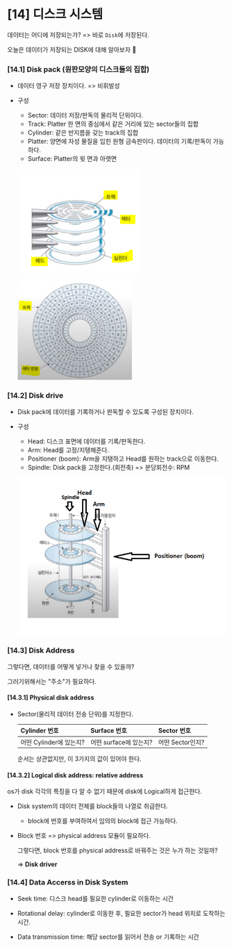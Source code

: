 # [14] 디스크 시스템

데이터는 어디에 저장되는가? => 바로 `Disk`에 저장된다.

오늘은 데이터가 저장되는 DISK에 대해 알아보자 🤗

### [14.1] Disk pack (원판모양의 디스크들의 집합)

- 데이터 영구 저장 장치이다. => 비휘발성

- 구성

  - Sector: 데이터 저장/판독의 물리적 단위이다.
  - Track: Platter 한 면의 중심에서 같은 거리에 있는 sector들의 집합
  - Cylinder: 같은 반지름을 갖는 track의 집합
  - Platter: 양면에 자성 물질을 입힌 원형 금속판이다. 데이터의 기록/판독이 가능하다.
  - Surface: Platter의 윗 면과 아랫면

  ![disk pack](img/disk%20pack.PNG)

  ![disk](img/disk.PNG)



### [14.2] Disk drive

- Disk pack에 데이터를 기록하거나 판독할 수 있도록 구성된 장치이다.

- 구성

  - Head: 디스크 표면에 데이터를 기록/판독한다.
  - Arm: Head를 고정/지탱해준다.
  - Positioner (boom): Arm을 지탱하고 Head를 원하는 track으로 이동한다.
  - Spindle: Disk pack을 고정한다.(회전축) => 분당회전수: RPM

  ![disk drive](img/disk%20drive.png)



### [14.3] Disk Address

그렇다면, 데이터를 어떻게 넣거나 찾을 수 있을까? 

그러기위해서는 "주소"가 필요하다.



#### [14.3.1] Physical disk address

- Sector(물리적 데이터 전송 단위)를 지정한다.

  | Cylinder 번호           | Surface 번호           | Sector 번호      |
  | ----------------------- | ---------------------- | ---------------- |
  | 어떤 Cylinder에 있는지? | 어떤 surface에 있는지? | 어떤 Sector인지? |

  순서는 상관없지만, 이 3가지의 값이 있어야 한다.



#### [14.3.2] Logical disk address: relative address

os가 disk 각각의 특징을 다 알 수 없기 때문에 disk에 Logical하게 접근한다.

- Disk system의 데이터 전체를 block들의 나열로 취급한다.

  - block에 번호를 부여하여서 임의의 block에 접근 가능하다.

- Block 번호 => physical address 모듈이 필요하다.

  그렇다면, block 번호를 physical address로 바꿔주는 것은 누가 하는 것일까?

  => **Disk driver**



### [14.4] Data Accerss in Disk System

- Seek time: 디스크 head를 필요한 cylinder로 이동하는 시간
- Rotational delay: cylinder로 이동한 후, 필요한 sector가 head 위치로 도착하는 시간.

- Data transmission time: 해당 sector를 읽어서 전송 or 기록하는 시간